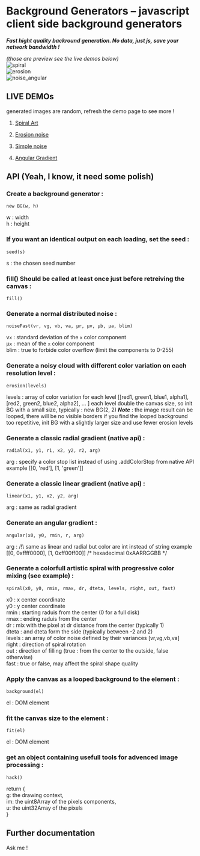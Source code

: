 Background Generators –  javascript client side background generators
==============

***Fast hight quality backround generation. No data, just js, save your network bandwidth !***

*(those are preview see the live demos below)*  
![spiral](http://aekuo.com/mathieu/bg/spiral.jpg "Spiral")  
![erosion](http://aekuo.com/mathieu/bg/erosion.jpg "erosion")  
![noise_angular](http://aekuo.com/mathieu/bg/noise_angular.jpg "noise + angular")  


## LIVE DEMOs

generated images are random, refresh the demo page to see more !

1. [Spiral Art](http://aekuo.com/mathieu/bg/testSpiralArt.html)

2. [Erosion noise](http://aekuo.com/mathieu/bg/testErosionNoise.html)

3. [Simple noise](http://aekuo.com/mathieu/bg/testNoise.html)

4. [Angular Gradient](http://aekuo.com/mathieu/bg/testAngularGradiant.html)


## API (Yeah, I know, it need some polish)

### Create a background generator :

	new BG(w, h)
	
w : width  
h : height  

### If you want an identical output on each loading, set the seed :

	seed(s)

s : the chosen seed number

### fill() Should be called at least once just before retreiving the canvas :

	fill()
	
### Generate a normal distributed noise :

	noiseFast(vr, vg, vb, va, µr, µv, µb, µa, blim)
	
v`x` : standard deviation of the `x` color component  
µ`x` : mean of the `x` color component  
blim : true to forbide color overflow (limit the components to 0-255)  

### Generate a noisy cloud with different color variation on each resolution level :

	erosion(levels)
	
levels : array of color variation for each level [[red1, green1, blue1, alpha1], [red2, green2, blue2, alpha2], ... ]
each level double the canvas size, so init BG with a small size, typically : new BG(2, 2)
***Note*** : the image result can be looped, there will be no visible borders
if you find the looped background too repetitive, init BG with a slightly larger size and use fewer erosion levels

### Generate a classic radial gradient (native api) :

	radial(x1, y1, r1, x2, y2, r2, arg)

arg : specify a color stop list instead of using .addColorStop from native API
example [[0, 'red'], [1, 'green']]

### Generate a classic linear gradient (native api) :

	linear(x1, y1, x2, y2, arg)

arg : same as radial gradient

### Generate an angular gradient :

	angular(x0, y0, rmin, r, arg)

arg : /!\ same as linear and radial but color are int instead of string
example [[0, 0xffff0000], [1, 0xff00ff00]] /* hexadecimal 0xAARRGGBB */
	
### Generate a colorfull artistic spiral with progressive color mixing (see example) :

	spiral(x0, y0, rmin, rmax, dr, dteta, levels, right, out, fast)

x0 : x center coordinate  
y0 : y center coordinate  
rmin : starting raduis from the center (0 for a full disk)  
rmax : ending raduis from the center  
dr : mix with the pixel at dr distance from the center (typically 1)   
dteta : and dteta form the side (typically between -2 and 2)  
levels : an array of color noise defined by their variances [vr,vg,vb,va]  
right : direction of spiral rotation  
out : direction of filling (true : from the center to the outside, false otherwise)  
fast : true or false, may affect the spiral shape quality  

### Apply the canvas as a looped background to the element :

	background(el)

el : DOM element

### fit the canvas size to the element :

	fit(el)

el : DOM element

### get an object containing usefull tools for advenced image processing :

 	hack()

return {  
g: the drawing context,  
im: the uint8Array of the pixels components,  
u: the uint32Array of the pixels  
}

## Further documentation

Ask me !